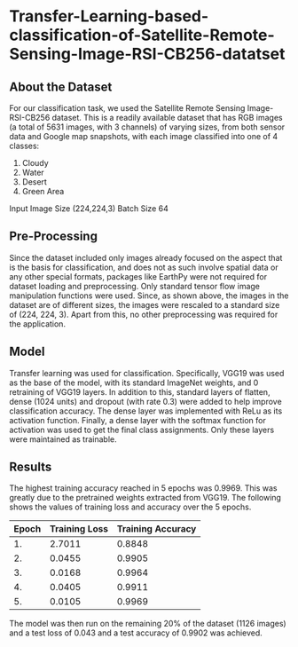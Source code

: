 # Transfer-Learning-based-classification-of-Satellite-Remote-Sensing-Image-RSI-CB256-datatset


## About the Dataset
For our classification task, we used the Satellite Remote Sensing Image-RSI-CB256 dataset. This is a readily available dataset that has RGB images (a total of 5631 images, with 3 channels) of varying sizes, from both sensor data and Google map snapshots, with each image classified into one of 4 classes: 
1. Cloudy
2. Water
3. Desert
4. Green Area

Input Image Size (224,224,3)
Batch Size 64


## Pre-Processing

Since the dataset included only images already focused on the aspect that is the basis for classification, and does not as such involve spatial data or any other special formats, packages like EarthPy were not required for dataset loading and preprocessing. Only standard tensor flow image manipulation functions were used.
Since, as shown above, the images in the dataset are of different sizes, the images were rescaled to a standard size of (224, 224, 3). Apart from this, no other preprocessing was required for the application.

## Model

Transfer learning was used for classification. Specifically, VGG19 was used as the base of the model, with its standard ImageNet weights, and 0 retraining of VGG19 layers. In addition to this, standard layers of flatten, dense (1024 units) and dropout (with rate 0.3) were added to help improve classification accuracy. The dense layer was implemented with ReLu as its activation function. Finally, a dense layer with the softmax function for activation was used to get the final class assignments. Only these layers were maintained as trainable.

## Results

The highest training accuracy reached in 5 epochs was 0.9969. This was greatly due to the pretrained weights extracted from VGG19. The following shows the values of training loss and accuracy over the 5 epochs.

| Epoch | Training Loss      | Training Accuracy | 
| ----- | ------------------ | ----------- |
| 1. | 2.7011      | 0.8848      |
| 2. | 0.0455   | 0.9905        |
| 3. | 0.0168   | 0.9964        |
| 4. | 0.0405   | 0.9911        |
| 5. | 0.0105      | 0.9969       |

The model was then run on the remaining 20% of the dataset (1126 images) and a test loss of 0.043 and a test accuracy of 0.9902 was achieved.
